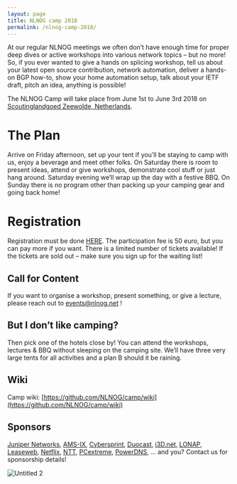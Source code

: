 ```yaml
---
layout: page
title: NLNOG camp 2018
permalink: /nlnog-camp-2018/
---
```


At our regular NLNOG meetings we often don’t have enough time for proper deep dives or active workshops into various network topics – but no more! So, if you ever wanted to give a hands on splicing workshop, tell us about your latest open source contribution, network automation, deliver a hands-on BGP how-to, show your home automation setup, talk about your IETF draft, pitch an idea, anything is possible!

The NLNOG Camp will take place from June 1st to June 3rd 2018 on [Scoutinglandgoed Zeewolde, Netherlands](https://scoutinglandgoed.scouting.nl/).

# The Plan

Arrive on Friday afternoon, set up your tent if you’ll be staying to camp with us, enjoy a beverage and meet other folks. On Saturday there is room to present ideas, attend or give workshops, demonstrate cool stuff or just hang around. Saturday evening we’ll wrap up the day with a festive BBQ. On Sunday there is no program other than packing up your camping gear and going back home!

# Registration

Registration must be done [HERE](https://ti.to/nlnog/nlnog-camp-2018). The participation fee is 50 euro, but you can pay more if you want. There is a limited number of tickets available! If the tickets are sold out – make sure you sign up for the waiting list!

## Call for Content

If you want to organise a workshop, present something, or give a lecture, please reach out to events@nlnog.net !

## But I don’t like camping?

Then pick one of the hotels close by! You can attend the workshops, lectures & BBQ without sleeping on the camping site. We’ll have three very large tents for all activities and a plan B should it be raining.

## Wiki

Camp wiki: [https://github.com/NLNOG/camp/wiki](https://github.com/NLNOG/camp/wiki)

## Sponsors

[Juniper Networks](https://juniper.net/), [AMS-IX](https://ams-ix.net/), [Cybersprint](https://www.cybersprint.nl/), [Duocast](https://duocast.nl/), [i3D.net](http://www.i3d.net/), [LONAP](https://www.lonap.net/), [Leaseweb](https://www.leaseweb.com/), [Netflix](https://www.netflix.com), [NTT](https://us.ntt.net/), [PCextreme](https://www.pcextreme.com/), [PowerDNS](https://www.powerdns.com/), … and you? Contact us for sponsorship details!

![Untitled 2](http://nlnog.net/wp-content/uploads/2018/04/Untitled-2.png)
